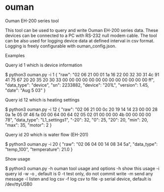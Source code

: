 # ouman
Ouman EH-200 series tool

This tool can be used to query and write Ouman EH-200 series data. These devices can be connected to a PC with RS-232 null modem cable. The tool can be also used for logging device data at defined interval in csv format. Logging is freely configurable with ouman_config.json.

Examples

Query id 1 which is device information

$ python3 ouman.py -i 1
{
    "raw": "02 06 21 00 01 1a 16 22 00 32 30 31 4c 91 41 75 67 20 20 35 20 30 33 00 00 00 00 00 00 00 00 00 00 00 00 00 ff",
    "data_type": "device",
    "sn": 2233882,
    "device": "201L",
    "version": 1.45,
    "date": "Aug  5 03"
}

Query id 12 which is heating settings

$ python3 ouman.py -i 12
{
    "raw": "02 06 21 00 0c 20 19 14 14 23 00 00 28 0a 1e 05 0f 46 fa 00 00 64 00 64 02 05 02 01 00 00 00 4b 00 00 00 00 78",
    "data_type": "L1_settings1",
    "-20": 32,
    "0": 25,
    "20": 20,
    "min": 20,
    "max": 35,
    "motor": 2
}

Query id 20 which is water flow (EH-201)

$ python3 ouman.py -i 20
{
    "raw": "02 06 04 00 14 08 34 5a",
    "data_type": "temp_100",
    "temperature": 21.0
}

Show usage

$ python3 ouman.py -h
ouman tool usage and options
 -h show this usage
 -i <id> query id
 -w <data>
 -o <offset>, default is 0
 -t test only, do not commit write
 -m <message> send any message
 -l <interval> listen and log csv
 -f <file> log csv to file
 -p <dev> serial device, default is /dev/ttyUSB0

